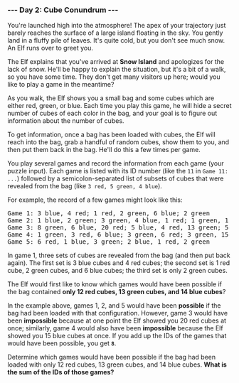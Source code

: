 ### --- Day 2: Cube Conundrum ---

You're launched high into the atmosphere! The apex of your trajectory just
barely reaches the surface of a large island floating in the sky. You 
gently land in a fluffy pile of leaves. It's quite cold, but you don't see 
much snow. An Elf runs over to greet you.

The Elf explains that you've arrived at **Snow Island** and apologizes for the 
lack of snow. He'll be happy to explain the situation, but it's a bit of a 
walk, so you have some time. They don't get many visitors up here; would 
you like to play a game in the meantime?

As you walk, the Elf shows you a small bag and some cubes which are either 
red, green, or blue. Each time you play this game, he will hide a secret 
number of cubes of each color in the bag, and your goal is to figure out 
information about the number of cubes.

To get information, once a bag has been loaded with cubes, the Elf will 
reach into the bag, grab a handful of random cubes, show them to you, and 
then put them back in the bag. He'll do this a few times per game.

You play several games and record the information from each game (your 
puzzle input). Each game is listed with its ID number (like the `11` in 
`Game 11: ...`) followed by a semicolon-separated list of subsets of cubes 
that were revealed from the bag (like `3 red, 5 green, 4 blue`).

For example, the record of a few games might look like this:
<pre>
Game 1: 3 blue, 4 red; 1 red, 2 green, 6 blue; 2 green
Game 2: 1 blue, 2 green; 3 green, 4 blue, 1 red; 1 green, 1 blue
Game 3: 8 green, 6 blue, 20 red; 5 blue, 4 red, 13 green; 5 green, 1 red
Game 4: 1 green, 3 red, 6 blue; 3 green, 6 red; 3 green, 15 blue, 14 red
Game 5: 6 red, 1 blue, 3 green; 2 blue, 1 red, 2 green
</pre>
In game 1, three sets of cubes are revealed from the bag (and then put back 
again). The first set is 3 blue cubes and 4 red cubes; the second set is 1 
red cube, 2 green cubes, and 6 blue cubes; the third set is only 2 green 
cubes.

The Elf would first like to know which games would have been possible if 
the bag contained **only 12 red cubes, 13 green cubes, and 14 blue cubes**?

In the example above, games 1, 2, and 5 would have been **possible** if the bag 
had been loaded with that configuration. However, game 3 would have been 
**impossible** because at one point the Elf showed you 20 red cubes at once; 
similarly, game 4 would also have been **impossible** because the Elf showed 
you 15 blue cubes at once. If you add up the IDs of the games that would 
have been possible, you get **`8`**.

Determine which games would have been possible if the bag had been loaded 
with only 12 red cubes, 13 green cubes, and 14 blue cubes. **What is the sum 
of the IDs of those games?**

